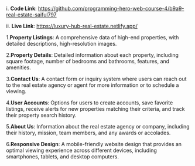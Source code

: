 i. **Code Link**: https://github.com/programming-hero-web-course-4/b9a9-real-estate-saiful797

ii. **Live Link**: https://luxury-hub-real-estate.netlify.app/


  1.**Property Listings**: A comprehensive data of high-end properties, with detailed descriptions, high-resolution images.

  2.**Property Details**: Detailed information about each property, including square footage, number of bedrooms and bathrooms, features, and amenities.

  3.**Contact Us**: A contact form or inquiry system where users can reach out to the real estate agency or agent for more information or to schedule a viewing.

  4.**User Accounts**: Options for users to create accounts, save favorite listings, receive alerts for new properties matching their criteria, and track their property search history.

  5.**About Us**: Information about the real estate agency or company, including their history, mission, team members, and any awards or accolades.

  6.**Responsive Design**: A mobile-friendly website design that provides an optimal viewing experience across different devices, including smartphones, tablets, and desktop computers.